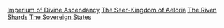 [Imperium of Divine Ascendancy](/Ellaria/Imperium.md)
[The Seer-Kingdom of Aeloria](/Ellaria/Seer-Kingdom.md)
[The Riven Shards](/Ellaria/Riven.md)
[The Sovereign States](/Ellaria/States-Overview.md)
